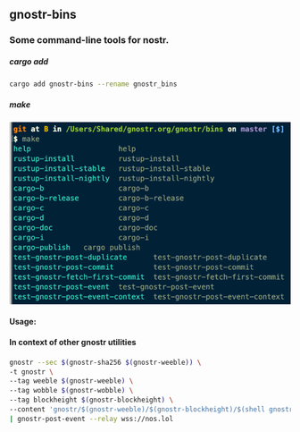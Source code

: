## gnostr-bins

### Some command-line tools for nostr.

##### cargo add
```sh
cargo add gnostr-bins --rename gnostr_bins
```

##### make

![](./gnostr-bins-make.png)

#### Usage:
#### In context of other gnostr utilities

```sh
gnostr --sec $(gnostr-sha256 $(gnostr-weeble)) \
-t gnostr \
--tag weeble $(gnostr-weeble) \
--tag wobble $(gnostr-wobble) \
--tag blockheight $(gnostr-blockheight) \
--content 'gnostr/$(gnostr-weeble)/$(gnostr-blockheight)/$(shell gnostr-wobble))' \
| gnostr-post-event --relay wss://nos.lol
```
